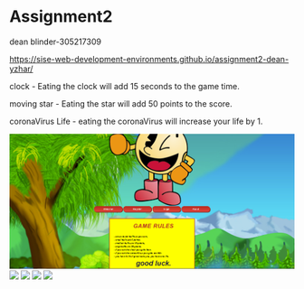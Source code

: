 # Assignment2

dean blinder-305217309
 
https://sise-web-development-environments.github.io/assignment2-dean-yzhar/

clock - Eating the clock will add 15 seconds to the game time.

moving star -  Eating the star will add 50 points to the score.

coronaVirus Life - eating the coronaVirus will increase your life by 1.

![](imagess/Capture.PNG)
![](imagess2/Capture.PNG)
![](imagess3/Capture.PNG)
![](imagess4/Capture.PNG)
![](imagess5/Capture.PNG)
